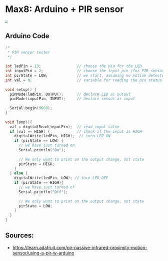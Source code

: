 # Max8: Arduino + PIR sensor

<img src="/Users/Pacour/Developer/L4COUR_Max-Patchers/Max Projects/04_Max8 - Arduino + PIRsensor/media/04_Max8 - Arduino + PIRsensor.png" style="zoom:50%;" />

## Arduino Code

``` c
/*
 * PIR sensor tester
 */
 
int ledPin = 13;                // choose the pin for the LED
int inputPin = 2;               // choose the input pin (for PIR sensor)
int pirState = LOW;             // we start, assuming no motion detected
int val = 0;                    // variable for reading the pin status
 
void setup() {
  pinMode(ledPin, OUTPUT);      // declare LED as output
  pinMode(inputPin, INPUT);     // declare sensor as input
 
  Serial.begin(9600);
}
 
void loop(){
  val = digitalRead(inputPin);  // read input value
  if (val == HIGH) {            // check if the input is HIGH
    digitalWrite(ledPin, HIGH);  // turn LED ON
    if (pirState == LOW) {
      // we have just turned on
      Serial.println("On");
      
      // We only want to print on the output change, not state
      pirState = HIGH;
    }
  } else {
    digitalWrite(ledPin, LOW); // turn LED OFF
    if (pirState == HIGH){
      // we have just turned of
      Serial.println("Off");
      
      // We only want to print on the output change, not state
      pirState = LOW;
    }
  }
}
```


## Sources:
- https://learn.adafruit.com/pir-passive-infrared-proximity-motion-sensor/using-a-pir-w-arduino

